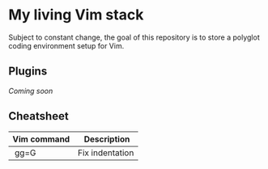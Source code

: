 # My living Vim stack
Subject to constant change, the goal of this repository is to store a polyglot coding environment setup for Vim.

## Plugins
_Coming soon_

## Cheatsheet
| Vim command | Description     |
|-------------|-----------------|
| gg=G        | Fix indentation |        
